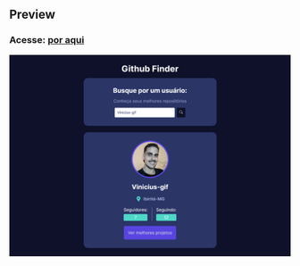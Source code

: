 ## Preview
### Acesse: <a href="https://github-api-psi-two.vercel.app/"> por aqui</a>

<img src="public/preview.png" />